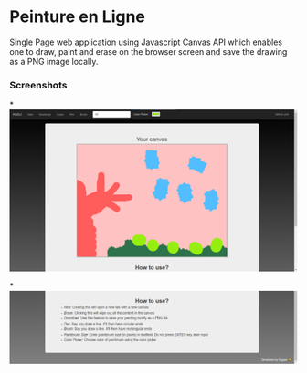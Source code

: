 # Peinture en Ligne
Single Page web application using Javascript Canvas API which enables one to draw, paint and erase on the browser screen and save the drawing as a PNG image locally.

### Screenshots
*![How page looks1](imgs/readmeimg1.png)


*![How page looks2](imgs/readmeimg2.png)